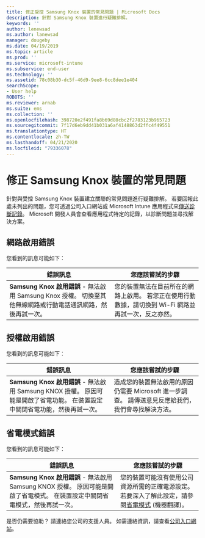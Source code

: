 ```yaml
---
title: 修正受控 Samsung Knox 裝置的常見問題 | Microsoft Docs
description: 針對 Samsung Knox 裝置進行疑難排解。
keywords: ''
author: lenewsad
ms.author: lanewsad
manager: dougeby
ms.date: 04/19/2019
ms.topic: article
ms.prod: ''
ms.service: microsoft-intune
ms.subservice: end-user
ms.technology: ''
ms.assetid: 78c08b30-dc5f-46d9-9ee8-6cc8dee1e404
searchScope:
- User help
ROBOTS: ''
ms.reviewer: arnab
ms.suite: ems
ms.collection: ''
ms.openlocfilehash: 398720e2f491fa8b69d80cbc2f2783123b965723
ms.sourcegitcommit: 7f17d6eb9dd41b031a6af4148863d2ffc4f49551
ms.translationtype: HT
ms.contentlocale: zh-TW
ms.lasthandoff: 04/21/2020
ms.locfileid: "79336078"
---
```

# <a name="fix-common-issues-with-your-samsung-knox-device"></a>修正 Samsung Knox 裝置的常見問題

針對與受控 Samsung Knox 裝置建立關聯的常見問題進行疑難排解。 若要回報此處未列出的問題，您可透過公司入口網站或 Microsoft Intune 應用程式來[傳送診斷記錄](send-logs-to-microsoft-android.md)。 Microsoft 開發人員會查看應用程式特定的記錄，以診斷問題並尋找解決方案。    

## <a name="network-activation-error"></a>網路啟用錯誤  

您看到的訊息可能如下：

|錯誤訊息|您應該嘗試的步驟|
|---|---|
|**Samsung Knox 啟用錯誤** - 無法啟用 Samsung Knox 授權。 切換至其他無線網路或行動電話通訊網路，然後再試一次。|您的裝置無法在目前所在的網路上啟用。 若您正在使用行動數據，請切換到 Wi-Fi 網路並再試一次，反之亦然。|

## <a name="license-activation-error"></a>授權啟用錯誤

您看到的訊息可能如下：

|錯誤訊息|您應該嘗試的步驟|
|---|---|
|**Samsung Knox 啟用錯誤** - 無法啟用 Samsung KNOX 授權。 原因可能是開啟了省電功能。 在裝置設定中關閉省電功能，然後再試一次。|造成您的裝置無法啟用的原因仍需要 Microsoft 進一步調查。 請傳送意見反應給我們，我們會尋找解決方法。|

## <a name="power-saving-mode-error"></a>省電模式錯誤

您看到的訊息可能如下：

|錯誤訊息|您應該嘗試的步驟|
|---|---|
|**Samsung Knox 啟用錯誤** - 無法啟用 Samsung KNOX 授權。 原因可能是開啟了省電模式。 在裝置設定中關閉省電模式，然後再試一次。 |您的裝置可能沒有使用公司資源所需的正確電源設定。 若要深入了解此設定，請參閱[省電模式](https://go.microsoft.com/fwlink/?linkid=2077422&clcid=0x409) (機器翻譯)。|  

是否仍需要協助？ 請連絡您公司的支援人員。 如需連絡資訊，請查看[公司入口網站](https://go.microsoft.com/fwlink/?linkid=2010980)。
